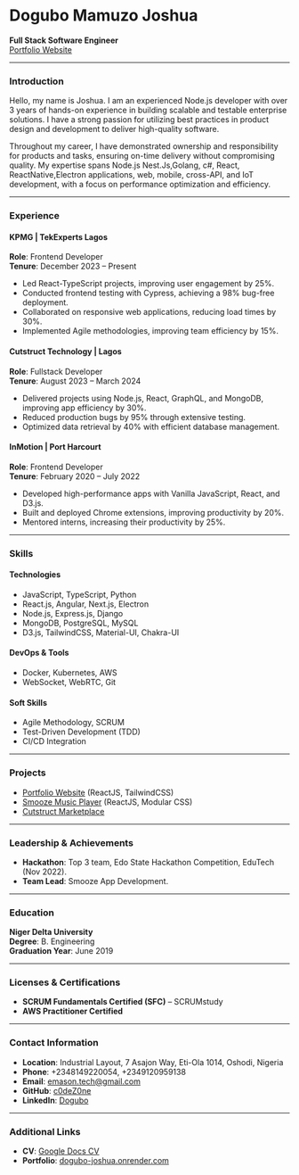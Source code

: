 # Dogubo Mamuzo Joshua
**Full Stack Software Engineer**  
[Portfolio Website](https://dogubo-joshua.onrender.com/)  

---

### **Introduction**

Hello, my name is Joshua. I am an experienced Node.js developer with over 3 years of hands-on experience in building scalable and testable enterprise solutions. I have a strong passion for utilizing best practices in product design and development to deliver high-quality software.  

Throughout my career, I have demonstrated ownership and responsibility for products and tasks, ensuring on-time delivery without compromising quality. My expertise spans Node.js Nest.Js,Golang, c#, React, ReactNative,Electron applications, web, mobile, cross-API, and IoT development, with a focus on performance optimization and efficiency.  

---

### **Experience**

#### **KPMG | TekExperts Lagos**  
**Role**: Frontend Developer  
**Tenure**: December 2023 – Present  
- Led React-TypeScript projects, improving user engagement by 25%.  
- Conducted frontend testing with Cypress, achieving a 98% bug-free deployment.  
- Collaborated on responsive web applications, reducing load times by 30%.  
- Implemented Agile methodologies, improving team efficiency by 15%.  

#### **Cutstruct Technology | Lagos**  
**Role**: Fullstack Developer  
**Tenure**: August 2023 – March 2024  
- Delivered projects using Node.js, React, GraphQL, and MongoDB, improving app efficiency by 30%.  
- Reduced production bugs by 95% through extensive testing.  
- Optimized data retrieval by 40% with efficient database management.  

#### **InMotion | Port Harcourt**  
**Role**: Frontend Developer  
**Tenure**: February 2020 – July 2022  
- Developed high-performance apps with Vanilla JavaScript, React, and D3.js.  
- Built and deployed Chrome extensions, improving productivity by 20%.  
- Mentored interns, increasing their productivity by 25%.  

---

### **Skills**

#### **Technologies**  
- JavaScript, TypeScript, Python  
- React.js, Angular, Next.js, Electron  
- Node.js, Express.js, Django  
- MongoDB, PostgreSQL, MySQL  
- D3.js, TailwindCSS, Material-UI, Chakra-UI  

#### **DevOps & Tools**  
- Docker, Kubernetes, AWS  
- WebSocket, WebRTC, Git  

#### **Soft Skills**  
- Agile Methodology, SCRUM  
- Test-Driven Development (TDD)  
- CI/CD Integration  

---

### **Projects**
- [Portfolio Website](https://dogubo-joshua.onrender.com/) (ReactJS, TailwindCSS)  
- [Smooze Music Player](https://smoozepro.netlify.app/) (ReactJS, Modular CSS)  
- [Cutstruct Marketplace](https://www.cutstruct.com/)  

---

### **Leadership & Achievements**
- **Hackathon**: Top 3 team, Edo State Hackathon Competition, EduTech (Nov 2022).  
- **Team Lead**: Smooze App Development.  

---

### **Education**  
**Niger Delta University**  
**Degree**: B. Engineering  
**Graduation Year**: June 2019  

---

### **Licenses & Certifications**
- **SCRUM Fundamentals Certified (SFC)** – SCRUMstudy  
- **AWS Practitioner Certified**  

---

### **Contact Information**
- **Location**: Industrial Layout, 7 Asajon Way, Eti-Ola 1014, Oshodi, Nigeria  
- **Phone**: +2348149220054, +2349120959138  
- **Email**: [emason.tech@gmail.com](mailto:emason.tech@gmail.com)  
- **GitHub**: [c0deZ0ne](https://github.com/c0deZ0ne)  
- **LinkedIn**: [Dogubo](https://www.linkedin.com/in/dogubo)  

---

### **Additional Links**
- **CV**: [Google Docs CV](https://docs.google.com/document/d/e/2PACX-1vShUvS9b6ZpmFGwW_Bll_Wc7iqSAC9flRNL61aQB6hc6BpGX132s6oVosL9JIw3zu3L-SUR-KQezxyc/pub)  
- **Portfolio**: [dogubo-joshua.onrender.com](https://dogubo-joshua.onrender.com/)  

